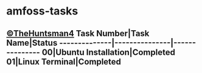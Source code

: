 # amfoss-tasks





[©TheHuntsman4](https://github.com/TheHuntsman4/amfoss-tasks)
**Task Number**|**Task Name**|**Status**
--------------|---------------|---------------
00|Ubuntu Installation|Completed
01|Linux Terminal|Completed
-------
